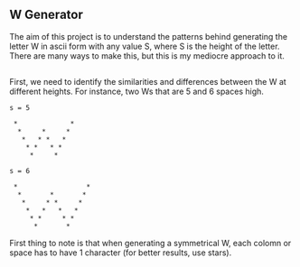 ## W Generator
The aim of this project is to understand the patterns behind generating the letter W in ascii form with any value S, where S is the height of the letter. There are many ways to make this, but this is my mediocre approach to it.
##
First, we need to identify the similarities and differences between the W at different heights.
For instance, two Ws that are 5 and 6 spaces high.
```
s = 5

 *             *
  *     *     *
   *   * *   *
    * *   * *
     *     *

s = 6

 *                 *
  *       *       *
   *     * *     * 
    *   *   *   *
     * *     * *
      *       *

```
First thing to note is that when generating a symmetrical W, each colomn or space has to have 1 character (for better results, use stars). 
